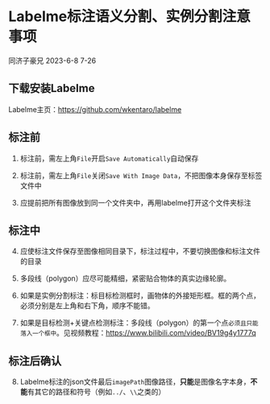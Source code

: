 # Labelme标注语义分割、实例分割注意事项

同济子豪兄 2023-6-8 7-26

## 下载安装Labelme

Labelme主页：https://github.com/wkentaro/labelme

## 标注前

1. 标注前，需左上角`File`开启`Save Automatically`自动保存

2. 标注前，需左上角`File`关闭`Save With Image Data`，不把图像本身保存至标签文件中

3. 应提前把所有图像放到同一个文件夹中，再用labelme打开这个文件夹标注

## 标注中

4. 应使标注文件保存至图像相同目录下，标注过程中，不要切换图像和标注文件的目录

5. 多段线（polygon）应尽可能精细，紧密贴合物体的真实边缘轮廓。

6. 如果是实例分割标注：标目标检测框时，画物体的外接矩形框。框的两个点，必须分别是左上角和右下角，顺序不能错。

7. 如果是目标检测+关键点检测标注：多段线（polygon）的第一个点`必须且只能落入一个框中`。见视频教程：https://www.bilibili.com/video/BV19g4y1777q

## 标注后确认

8. Labelme标注的json文件最后`imagePath`图像路径，**只能**是图像名字本身，**不能**有其它的路径和符号（例如`../`、`\\`之类的）
